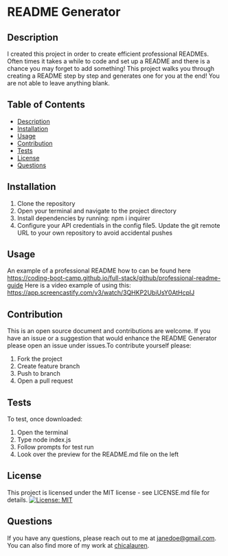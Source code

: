 
# README Generator 

## Description
I created this project in order to create efficient professional READMEs. Often times it takes a while to code and set up a README and there is a chance you may forget to add something! This project walks you through creating a README step by step and generates one for you at the end! You are not able to leave anything blank.

## Table of Contents
- [Description](#description)
- [Installation](#installation)
- [Usage](#usage)
- [Contribution](#contribution)
- [Tests](#tests)
- [License](#license)
- [Questions](#questions)

## Installation
1. Clone the repository
2. Open your terminal and navigate to the project directory
3. Install dependencies by running: npm i inquirer
4. Configure your API credentials in the config file5. Update the git remote URL to your own repository to avoid accidental pushes

## Usage
An example of a professional README how to can be found here https://coding-boot-camp.github.io/full-stack/github/professional-readme-guide
Here is a video example of using this: https://app.screencastify.com/v3/watch/3QHKP2UbiUsY0AtHcplJ

## Contribution
This is an open source document and contributions are welcome. If you have an issue or a suggestion that would enhance the README Generator please open an issue under issues.To contribute yourself please:
1. Fork the project
2. Create feature branch
3. Push to branch
4. Open a pull request 

## Tests
To test, once downloaded:
1. Open the terminal
2. Type node index.js
3. Follow prompts for test run
4. Look over the preview for the README.md file on the left

## License
This project is licensed under the MIT license - see LICENSE.md file for details.
[![License: MIT](https://img.shields.io/badge/License-MIT-yellow.svg)](https://opensource.org/licenses/MIT)

## Questions
If you have any questions, please reach out to me at [janedoe@gmail.com](mailto:janedoe@gmail.com).
You can also find more of my work at [chicalauren](https://github.com/chicalauren).
  
